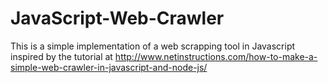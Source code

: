 # JavaScript-Web-Crawler
This is a simple implementation of a web scrapping tool in Javascript inspired by the tutorial at http://www.netinstructions.com/how-to-make-a-simple-web-crawler-in-javascript-and-node-js/
